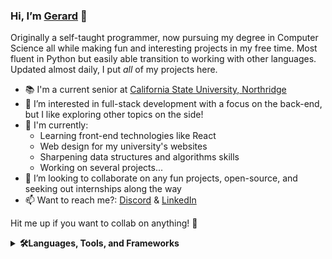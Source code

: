 ### Hi, I’m [Gerard](https://vaiterius.github.io) 👋

Originally a self-taught programmer, now pursuing my degree in Computer Science all while making fun and interesting projects in my free time. Most fluent in Python but easily able transition to working with other languages. Updated almost daily, I put *all* of my projects here.

- 📚 I'm a current senior at [California State University, Northridge](https://w2.csun.edu/)
- 👀 I’m interested in full-stack development with a focus on the back-end, but I like exploring other topics on the side!
- 🌱 I'm currently:
    - Learning front-end technologies like React
    - Web design for my university's websites
    - Sharpening data structures and algorithms skills
    - Working on several projects...
- 💞️ I’m looking to collaborate on any fun projects, open-source, and seeking out internships along the way
- 📫 Want to reach me?: [Discord](https://discordapp.com/users/354783154126716938) & [LinkedIn](https://www.linkedin.com/in/vaiterius/)

Hit me up if you want to collab on anything! 🙂

<details>
    <summary><b>🛠️Languages, Tools, and Frameworks</b></summary>
    <br>
    <p></p>
</details>

<!---
Vaiterius/Vaiterius is a ✨ special ✨ repository because its `README.md` (this file) appears on your GitHub profile.
You can click the Preview link to take a look at your changes.
--->
